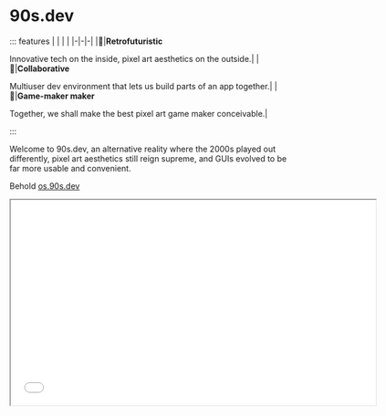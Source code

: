 # 90s.dev

::: features
| | | |
|-|-|-|
|🧪|**Retrofuturistic**<p>Innovative tech on the inside, pixel art aesthetics on the outside.|
|🤝|**Collaborative**<p>Multiuser dev environment that lets us build parts of an app together.|
|🔨|**Game-maker maker**<p>Together, we shall make the best pixel art game maker conceivable.|

:::

Welcome to 90s.dev, an alternative reality where
the 2000s played out differently, pixel art aesthetics still reign supreme,
and GUIs evolved to be far more usable and convenient.

Behold [os.90s.dev](https://os.90s.dev)

<iframe class='embedded' src="${OSHOST}" width='640' height='360'></iframe>
